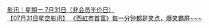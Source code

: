   
[影讯｜星期一  7月31日（非会员半价日）](http://www.dianyue.me/archives/699/8zw7uj5jy0l24pfu/)  
[【07月31日星空影讯】 《西虹市首富》每一分钟都是笑点，爆笑霸屏~~~](http://www.dianyue.me/archives/891/ge44cduk2rdi7ztr/)